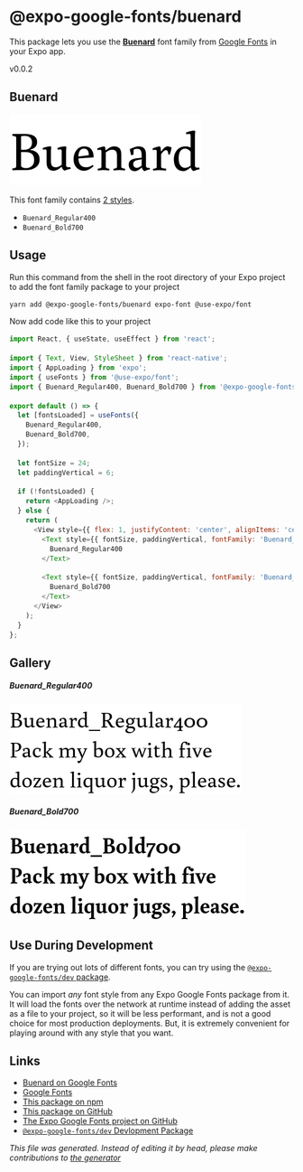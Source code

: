 # @expo-google-fonts/buenard

This package lets you use the [**Buenard**](https://fonts.google.com/specimen/Buenard) font family from [Google Fonts](https://fonts.google.com/) in your Expo app.

v0.0.2

## Buenard

![Buenard](./font-family.png)

This font family contains [2 styles](#gallery).

- `Buenard_Regular400`
- `Buenard_Bold700`

## Usage

Run this command from the shell in the root directory of your Expo project to add the font family package to your project
```sh
yarn add @expo-google-fonts/buenard expo-font @use-expo/font
```

Now add code like this to your project
```js
import React, { useState, useEffect } from 'react';

import { Text, View, StyleSheet } from 'react-native';
import { AppLoading } from 'expo';
import { useFonts } from '@use-expo/font';
import { Buenard_Regular400, Buenard_Bold700 } from '@expo-google-fonts/buenard';

export default () => {
  let [fontsLoaded] = useFonts({
    Buenard_Regular400,
    Buenard_Bold700,
  });

  let fontSize = 24;
  let paddingVertical = 6;

  if (!fontsLoaded) {
    return <AppLoading />;
  } else {
    return (
      <View style={{ flex: 1, justifyContent: 'center', alignItems: 'center' }}>
        <Text style={{ fontSize, paddingVertical, fontFamily: 'Buenard_Regular400' }}>
          Buenard_Regular400
        </Text>

        <Text style={{ fontSize, paddingVertical, fontFamily: 'Buenard_Bold700' }}>
          Buenard_Bold700
        </Text>
      </View>
    );
  }
};

```

## Gallery

##### Buenard_Regular400
![Buenard_Regular400](./98e52931f613305f11ff078f1cb569682195e516554178bf3c4127f644df907a.ttf.png)

##### Buenard_Bold700
![Buenard_Bold700](./8b680cec9af406d125f721b89472951a526fcf17393adea7449be902ffb7f5cd.ttf.png)


## Use During Development

If you are trying out lots of different fonts, you can try using the [`@expo-google-fonts/dev` package](https://www.npmjs.com/package/@expo-google-fonts/dev).

You can import *any* font style from any Expo Google Fonts package from it. It will load the fonts
over the network at runtime instead of adding the asset as a file to your project, so it will be 
less performant, and is not a good choice for most production deployments. But, it is extremely convenient
for playing around with any style that you want.

## Links

- [Buenard on Google Fonts](https://fonts.google.com/specimen/Buenard)
- [Google Fonts](https://fonts.google.com/)
- [This package on npm](https://www.npmjs.com/package/@expo-google-fonts/buenard)
- [This package on GitHub](https://github.com/expo/google-fonts/tree/master/font-packages/buenard)
- [The Expo Google Fonts project on GitHub](https://github.com/expo/google-fonts)
- [`@expo-google-fonts/dev` Devlopment Package](https://github.com/expo/google-fonts/tree/master/font-packages/dev)


*This file was generated. Instead of editing it by head, please make contributions to [the generator](https://github.com/expo/google-fonts/tree/master/packages/generator)*
